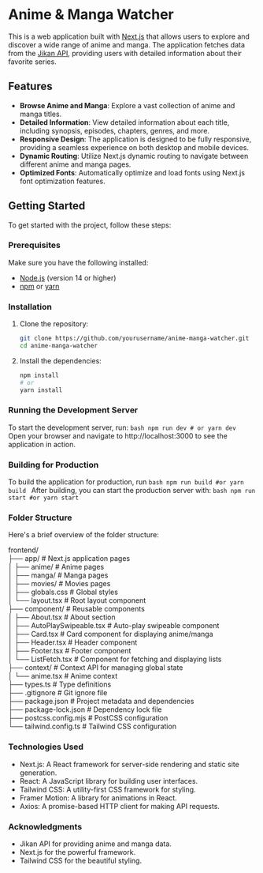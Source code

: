 # Anime & Manga Watcher

This is a web application built with [Next.js](https://nextjs.org) that allows users to explore and discover a wide range of anime and manga. The application fetches data from the [Jikan API](https://jikan.moe), providing users with detailed information about their favorite series.

## Features

- **Browse Anime and Manga**: Explore a vast collection of anime and manga titles.
- **Detailed Information**: View detailed information about each title, including synopsis, episodes, chapters, genres, and more.
- **Responsive Design**: The application is designed to be fully responsive, providing a seamless experience on both desktop and mobile devices.
- **Dynamic Routing**: Utilize Next.js dynamic routing to navigate between different anime and manga pages.
- **Optimized Fonts**: Automatically optimize and load fonts using Next.js font optimization features.

## Getting Started

To get started with the project, follow these steps:

### Prerequisites

Make sure you have the following installed:

- [Node.js](https://nodejs.org/) (version 14 or higher)
- [npm](https://www.npmjs.com/) or [yarn](https://yarnpkg.com/)

### Installation

1. Clone the repository:

   ```bash
   git clone https://github.com/yourusername/anime-manga-watcher.git
   cd anime-manga-watcher
   ```

2. Install the dependencies:

   ```bash
   npm install
   # or
   yarn install
   ```

### Running the Development Server

To start the development server, run:
`bash
    npm run dev
    # or
    yarn dev
    `
Open your browser and navigate to http://localhost:3000 to see the application in action.

### Building for Production

To build the application for production, run
`bash
    npm run build
    #or
    yarn build
    `
After building, you can start the production server with:
`bash
    npm run start
    #or
    yarn start
    `

### Folder Structure

Here's a brief overview of the folder structure:

frontend/<br>
├── app/ # Next.js application pages<br>
│ ├── anime/ # Anime pages<br>
│ ├── manga/ # Manga pages<br>
│ ├── movies/ # Movies pages<br>
│ ├── globals.css # Global styles<br>
│ └── layout.tsx # Root layout component<br>
├── component/ # Reusable components<br>
│ ├── About.tsx # About section<br>
│ ├── AutoPlaySwipeable.tsx # Auto-play swipeable component<br>
│ ├── Card.tsx # Card component for displaying anime/manga<br>
│ ├── Header.tsx # Header component<br>
│ ├── Footer.tsx # Footer component<br>
│ └── ListFetch.tsx # Component for fetching and displaying lists<br>
├── context/ # Context API for managing global state<br>
│ └── anime.tsx # Anime context<br>
├── types.ts # Type definitions<br>
├── .gitignore # Git ignore file<br>
├── package.json # Project metadata and dependencies<br>
├── package-lock.json # Dependency lock file<br>
├── postcss.config.mjs # PostCSS configuration<br>
└── tailwind.config.ts # Tailwind CSS configuration<br>

### Technologies Used

- Next.js: A React framework for server-side rendering and static site generation.
- React: A JavaScript library for building user interfaces.
- Tailwind CSS: A utility-first CSS framework for styling.
- Framer Motion: A library for animations in React.
- Axios: A promise-based HTTP client for making API requests.

### Acknowledgments

- Jikan API for providing anime and manga data.
- Next.js for the powerful framework.
- Tailwind CSS for the beautiful styling.

